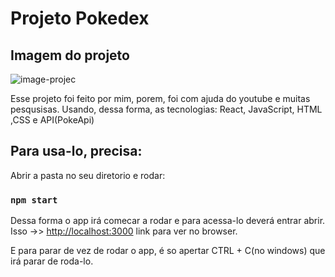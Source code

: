 # Projeto Pokedex

## Imagem do projeto
<p style="align=center;">
  <img src="https://github.com/ThallysCezar/pokedex-react/blob/main/public/imagem-proj.jpeg" alt="image-projec">
</p>


Esse projeto foi feito por mim, porem, foi com ajuda do youtube e muitas pesqusisas. Usando, dessa forma, as tecnologias: React, JavaScript, HTML ,CSS e API(PokeApi)

## Para usa-lo, precisa:

Abrir a pasta no seu diretorio e rodar: 

### `npm start`

Dessa forma o app irá comecar a rodar e para acessa-lo deverá entrar abrir.\
Isso ->> [http://localhost:3000](http://localhost:3000) link para ver no browser.

E para parar de vez de rodar o app, é so apertar CTRL + C(no windows) que irá parar de roda-lo.

